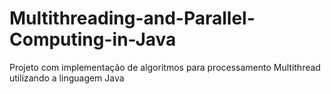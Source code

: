 # Multithreading-and-Parallel-Computing-in-Java
Projeto com implementação de algoritmos para processamento Multithread utilizando a linguagem Java
